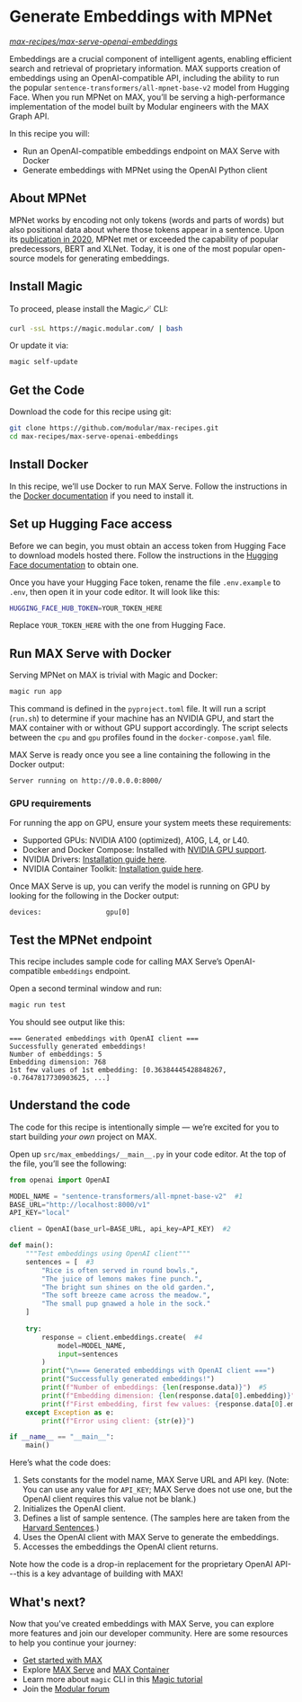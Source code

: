 # Generate Embeddings with MPNet

[*max-recipes/max-serve-openai-embeddings*](https://github.com/modular/max-recipes/tree/billw/max-embeddings/agentic-workflows/max-serve-openai-embeddings)

Embeddings are a crucial component of intelligent agents, enabling efficient search and retrieval of proprietary information. MAX supports creation of embeddings using an OpenAI-compatible API, including the ability to run the popular `sentence-transformers/all-mpnet-base-v2` model from Hugging Face. When you run MPNet on MAX, you’ll be serving a high-performance implementation of the model built by Modular engineers with the MAX Graph API.

In this recipe you will:

- Run an OpenAI-compatible embeddings endpoint on MAX Serve with Docker
- Generate embeddings with MPNet using the OpenAI Python client

## About MPNet

MPNet works by encoding not only tokens (words and parts of words) but also positional data about where those tokens appear in a sentence. Upon its [publication in 2020](https://arxiv.org/abs/2004.09297), MPNet met or exceeded the capability of popular predecessors, BERT and XLNet. Today, it is one of the most popular open-source models for generating embeddings.

## Install Magic

To proceed, please install the Magic🪄 CLI:

```bash
curl -ssL https://magic.modular.com/ | bash
```

Or update it via:

```bash
magic self-update
```

## Get the Code

Download the code for this recipe using git:

```bash
git clone https://github.com/modular/max-recipes.git
cd max-recipes/max-serve-openai-embeddings
```

## Install Docker

In this recipe, we’ll use Docker to run MAX Serve. Follow the instructions in the [Docker documentation](https://docs.docker.com/desktop/) if you need to install it.

## Set up Hugging Face access

Before we can begin, you must obtain an access token from Hugging Face to download models hosted there. Follow the instructions in the [Hugging Face documentation](https://huggingface.co/docs/hub/en/security-tokens) to obtain one.

Once you have your Hugging Face token, rename the file `.env.example` to `.env`, then open it in your code editor. It will look like this:

```bash
HUGGING_FACE_HUB_TOKEN=YOUR_TOKEN_HERE
```

Replace `YOUR_TOKEN_HERE` with the one from Hugging Face.

## Run MAX Serve with Docker

Serving MPNet on MAX is trivial with Magic and Docker:

```bash
magic run app
```

This command is defined in the `pyproject.toml` file. It will run a script (`run.sh`) to determine if your machine has an NVIDIA GPU, and  start the MAX container with or without GPU support accordingly. The script selects between the `cpu` and `gpu` profiles found in the `docker-compose.yaml` file.

MAX Serve is ready once you see a line containing the following in the Docker output:

```plaintext
Server running on http://0.0.0.0:8000/
```

### GPU requirements

For running the app on GPU, ensure your system meets these requirements:

- Supported GPUs: NVIDIA A100 (optimized), A10G, L4, or L40.
- Docker and Docker Compose: Installed with [NVIDIA GPU support](https://docs.docker.com/config/containers/resource_constraints/#gpu).
- NVIDIA Drivers: [Installation guide here](https://www.nvidia.com/download/index.aspx).
- NVIDIA Container Toolkit: [Installation guide here](https://docs.nvidia.com/datacenter/cloud-native/container-toolkit/install-guide.html).

Once MAX Serve is up, you can verify the model is running on GPU by looking for the following in the Docker output:

```plaintext
devices:                gpu[0]
```

## Test the MPNet endpoint

This recipe includes sample code for calling MAX Serve’s OpenAI-compatible `embeddings` endpoint.

Open a second terminal window and run:

```bash
magic run test
```

You should see output like this:

```plaintext
=== Generated embeddings with OpenAI client ===
Successfully generated embeddings!
Number of embeddings: 5
Embedding dimension: 768
1st few values of 1st embedding: [0.36384445428848267, -0.7647817730903625, ...]
```

## Understand the code

The code for this recipe is intentionally simple — we’re excited for you to start building *your own* project on MAX.

Open up `src/max_embeddings/__main__.py` in your code editor. At the top of the file, you’ll see the following:

```python
from openai import OpenAI

MODEL_NAME = "sentence-transformers/all-mpnet-base-v2"  #1
BASE_URL="http://localhost:8000/v1"
API_KEY="local"

client = OpenAI(base_url=BASE_URL, api_key=API_KEY)  #2

def main():
    """Test embeddings using OpenAI client"""
    sentences = [  #3
        "Rice is often served in round bowls.",
        "The juice of lemons makes fine punch.",
        "The bright sun shines on the old garden.",
        "The soft breeze came across the meadow.",
        "The small pup gnawed a hole in the sock."
    ]
    
    try:
        response = client.embeddings.create(  #4
            model=MODEL_NAME,
            input=sentences
        )
        print("\n=== Generated embeddings with OpenAI client ===")
        print("Successfully generated embeddings!")
        print(f"Number of embeddings: {len(response.data)}")  #5
        print(f"Embedding dimension: {len(response.data[0].embedding)}")
        print(f"First embedding, first few values: {response.data[0].embedding[:5]}")
    except Exception as e:
        print(f"Error using client: {str(e)}")

if __name__ == "__main__":
    main()

```

Here’s what the code does:

1. Sets constants for the model name, MAX Serve URL and API key. (Note: You can use any value for `API_KEY`; MAX Serve does not use one, but the OpenAI client requires this value not be blank.)
2. Initializes the OpenAI client.
3. Defines a list of sample sentence. (The samples here are taken from the [Harvard Sentences](https://en.wikipedia.org/wiki/Harvard_sentences).)
4. Uses the OpenAI client with MAX Serve to generate the embeddings.
5. Accesses the embeddings the OpenAI client returns.

Note how the code is a drop-in replacement for the proprietary OpenAI API---this is a key advantage of building with MAX!

## What's next?

Now that you've created embeddings with MAX Serve, you can explore more features and join our developer community. Here are some resources to help you continue your journey:

- [Get started with MAX](https://docs.modular.com/max/get-started)
- Explore [MAX Serve](https://docs.modular.com/max/serve) and [MAX Container](https://docs.modular.com/max/container/)
- Learn more about `magic` CLI in this [Magic tutorial](https://docs.modular.com/max/tutorials/magic)
- Join the [Modular forum](https://forum.modular.com/)
